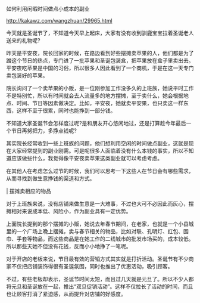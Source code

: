 
如何利用闲暇时间做点小成本的副业

http://kakawz.com/wangzhuan/29965.html

今天就是圣诞节了，不知道今天早上起床，大家有没有收到驯鹿宝宝拉着圣诞老人送来的礼物呢?

昨天是平安夜，院长回家的时候，在路边看到好些摆摊卖苹果的人，他们都是为了蹭这个节日的热点，专门进了一批苹果和圣诞包装盒，把苹果放在盒子里卖出去。平安夜吃苹果是中国的习俗，所以很多人因此看到了一个商机，于是在这一天专门卖包装好的苹果。

院长询问了一个卖苹果的小贩，是一位刚参加工作没多久的上班族，她说平时工作不是特别忙，所以有时间就会去人流量多的地方摆摊，至于卖什么，她会根据地点、时间、节日等因素做决定。比如，平安夜，她就卖平安果，也只卖这一样东西，这样不至于很累，同时也能挣到一部分钱。

不知道大家圣诞节会怎样度过呢?是和朋友开心悠闲地过，还是打算趁今年最后一个节日再努把力，多挣点钱呢?

其实院长经常收到一些上班族的问题，他们想利用空闲的时间做点副业，这就是现在大家经常提到的副业刚需。可是呢很多人面临着没有什么本钱的事实，所以不知道应该做些什么，我觉得像平安夜卖苹果这类副业就可以考虑考虑。

在其他人在考虑怎么过节的时候，我们可以思考一下这些人在节日会有哪些需求，从而寻找到做生意挣钱的渠道和方式。

| 摆摊卖相应的物品

对于上班族来说，没有店铺来做生意是一大难事，不过也大可不必因此而灰心，摆摊相对来说成本低、风险小，作为副业具有一定优势。

上面院长提到的那个摆摊的小贩，她说去年春节期间，在老家，也就是一个小县城里的一个广场上晚上摆摊，卖与春节相关的物品，比如对联、孔明灯、红包、围巾、手套等物品，而这些商品是在她工作的二线城市的批发市场买的，成本较低。所以那些天她不但没有花钱，反而小小地挣了一笔呢。

对于开店的老板来说，节日最有效的营销方式其实就是打折活动。圣诞节有不少商家不仅把店铺装饰得很有圣诞氛围，同时也推出了优惠活动，吸引顾客。

不过，有些老板却表示，圣诞节时间太短，而且过几天就是元旦了。所以不少人都将元旦和圣诞放在一起，推出“双旦促销活动”。这样不仅拉长了活动的时间，而且也让顾客打消了紧迫感，从而提升对店铺的好感度。
